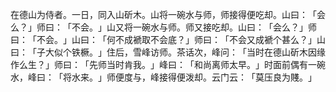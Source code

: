 在德山为侍者。一日，同入山斫木。山将一碗水与师，师接得便吃却。山曰：​「会么？​」师曰：​「不会。​」山又将一碗水与师。师又接吃却。山曰：​「会么？​」师曰：​「不会。​」山曰：​「何不成褫取不会底？​」师曰：​「不会又成褫个甚么？​」山曰：​「子大似个铁橛。​」住后，雪峰访师。茶话次，峰问：​「当时在德山斫木因缘作么生？​」师曰：​「先师当时肯我。​」峰曰：​「和尚离师太早。​」时面前偶有一碗水，峰曰：​「将水来。​」师便度与，峰接得便泼却。云门云：​「莫压良为賤。​」